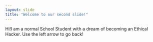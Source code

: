 ```yaml
---
layout: slide
title: "Welcome to our second slide!"
---
```

Hi!I am a normal School Student with a dream of becoming an Ethical Hacker.
Use the left arrow to go back!
